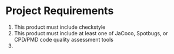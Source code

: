 # Project Requirements

1. This product must include checkstyle
1. This product must include at least one of JaCoco, Spotbugs, or CPD/PMD code quality assessment tools
1. 
